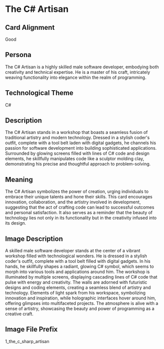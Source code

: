 # The C# Artisan

## Card Alignment
Good

## Persona
The C# Artisan is a highly skilled male software developer, embodying both creativity and technical expertise. He is a master of his craft, intricately weaving functionality into elegance within the realm of programming.

## Technological Theme
C#

## Description
The C# Artisan stands in a workshop that boasts a seamless fusion of traditional artistry and modern technology. Dressed in a stylish coder's outfit, complete with a tool belt laden with digital gadgets, he channels his passion for software development into building sophisticated applications. Surrounded by glowing screens filled with lines of C# code and design elements, he skillfully manipulates code like a sculptor molding clay, demonstrating his precise and thoughtful approach to problem-solving.

## Meaning
The C# Artisan symbolizes the power of creation, urging individuals to embrace their unique talents and hone their skills. This card encourages innovation, collaboration, and the artistry involved in development, suggesting that the act of crafting code can lead to successful outcomes and personal satisfaction. It also serves as a reminder that the beauty of technology lies not only in its functionality but in the creativity infused into its design.

## Image Description
A skilled male software developer stands at the center of a vibrant workshop filled with technological wonders. He is dressed in a stylish coder's outfit, complete with a tool belt filled with digital gadgets. In his hands, he skillfully shapes a radiant, glowing C# symbol, which seems to morph into various tools and applications around him. The workshop is illuminated by multiple screens, displaying cascading lines of C# code that pulse with energy and creativity. The walls are adorned with futuristic designs and coding elements, creating a seamless blend of artistry and technology. Elements of light spark from his workspace, symbolizing innovation and inspiration, while holographic interfaces hover around him, offering glimpses into multifaceted projects. The atmosphere is alive with a sense of artistry, showcasing the beauty and power of programming as a creative craft.

## Image File Prefix
1_the_c_sharp_artisan
